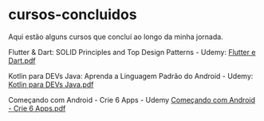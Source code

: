 # cursos-concluidos

Aqui estão alguns cursos que concluí ao longo da minha jornada.


Flutter & Dart: SOLID Principles and Top Design Patterns - Udemy:
[Flutter e Dart.pdf](https://github.com/user-attachments/files/19615557/Flutter.e.Dart.pdf)



Kotlin para DEVs Java: Aprenda a Linguagem Padrão do Android - Udemy:
[Kotlin para DEVs Java.pdf](https://github.com/user-attachments/files/19625211/Kotlin.para.DEVs.Java.pdf)


Começando com Android - Crie 6 Apps - Udemy
[Começando com Android - Crie 6 Apps.pdf](https://github.com/user-attachments/files/19636806/Comecando.com.Android.-.Crie.6.Apps.pdf)
